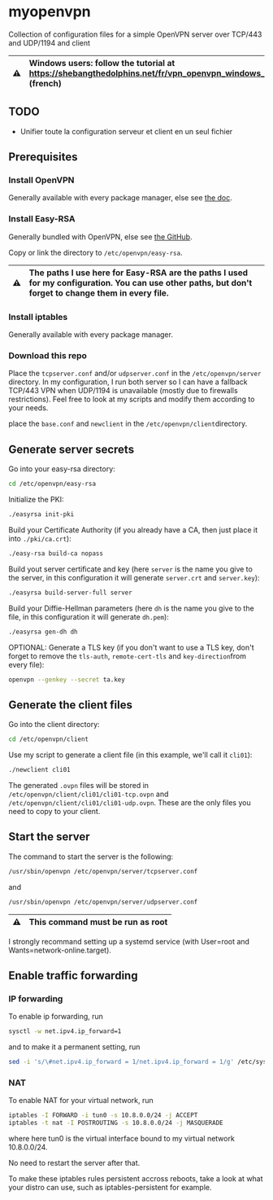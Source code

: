 # myopenvpn
Collection of configuration files for a simple OpenVPN server over TCP/443 and UDP/1194 and client

⚠️ | Windows users: follow the tutorial at https://shebangthedolphins.net/fr/vpn_openvpn_windows_server.html (french)
:---: | :---

## TODO
 - Unifier toute la configuration serveur et client en un seul fichier

## Prerequisites
### Install OpenVPN
Generally available with every package manager, else see [the doc](https://openvpn.net/).


### Install Easy-RSA
Generally bundled with OpenVPN, else see [the GitHub](https://github.com/OpenVPN/easy-rsa/releases/latest).

Copy or link the directory to `/etc/openvpn/easy-rsa`.

⚠️ | The paths I use here for Easy-RSA are the paths I used for my configuration. You can use other paths, but don't forget to change them in every file.
:---: | :---

### Install iptables
Generally available with every package manager.


### Download this repo
Place the `tcpserver.conf` and/or `udpserver.conf` in the `/etc/openvpn/server` directory. In my configuration, I run both server so I can have a fallback TCP/443 VPN when UDP/1194 is unavailable (mostly due to firewalls restrictions). Feel free to look at my scripts and modify them according to your needs.

place the `base.conf` and `newclient` in the `/etc/openvpn/client`directory.


## Generate server secrets
Go into your easy-rsa directory:
```sh
cd /etc/openvpn/easy-rsa
```
Initialize the PKI:
```sh
./easyrsa init-pki
```
Build your Certificate Authority (if you already have a CA, then just place it into `./pki/ca.crt`):
```sh
./easy-rsa build-ca nopass
```
Build yout server certificate and key (here `server` is the name you give to the server, in this configuration it will generate `server.crt` and `server.key`):
```sh
./easyrsa build-server-full server
```
Build your Diffie-Hellman parameters (here `dh` is the name you give to the file, in this configuration it will generate `dh.pem`):
```sh
./easyrsa gen-dh dh
```
OPTIONAL: Generate a TLS key (if you don't want to use a TLS key, don't forget to remove the `tls-auth`, `remote-cert-tls` and `key-direction`from every file):
```sh
openvpn --genkey --secret ta.key
```

## Generate the client files
Go into the client directory:
```sh
cd /etc/openvpn/client
```
Use my script to generate a client file (in this example, we'll call it `cli01`):
```sh
./newclient cli01
```
The generated `.ovpn` files will be stored in `/etc/openvpn/client/cli01/cli01-tcp.ovpn` and `/etc/openvpn/client/cli01/cli01-udp.ovpn`. These are the only files you need to copy to your client.


## Start the server
The command to start the server is the following:
```sh
/usr/sbin/openvpn /etc/openvpn/server/tcpserver.conf
```
and
```sh
/usr/sbin/openvpn /etc/openvpn/server/udpserver.conf
```
⚠️ | This command must be run as root
:---: | :---

I strongly recommand setting up a systemd service (with User=root and Wants=network-online.target).

## Enable traffic forwarding

### IP forwarding
To enable ip forwarding, run
```sh
sysctl -w net.ipv4.ip_forward=1
```
and to make it a permanent setting, run
```sh
sed -i 's/\#net.ipv4.ip_forward = 1/net.ipv4.ip_forward = 1/g' /etc/sysctl.conf
```

### NAT
To enable NAT for your virtual network, run
```sh
iptables -I FORWARD -i tun0 -s 10.8.0.0/24 -j ACCEPT
iptables -t nat -I POSTROUTING -s 10.8.0.0/24 -j MASQUERADE
```
where here tun0 is the virtual interface bound to my virtual network 10.8.0.0/24.

No need to restart the server after that.

To make these iptables rules persistent accross reboots, take a look at what your distro can use, such as iptables-persistent for example.
